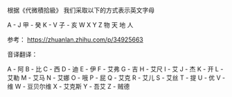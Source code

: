 根据《代微積拾級》
我们采取以下的方式表示英文字母

A - J 甲 - 癸
K - V 子 - 亥
W X Y Z 物 天 地 人


参考：
https://zhuanlan.zhihu.com/p/34925663


音译翻译：

A - 阿
B - 比
C - 西
D - 迪
E - 伊
F - 艾弗
G - 吉
H - 艾尺
I - 艾
J - 杰
K - 开
L - 艾勒
M - 艾马
N - 艾娜
O - 哦
P - 屁
Q - 艾克
R - 艾儿
S - 艾丝
T - 提
U - 优
V - 维
W - 豆贝尔维
X - 艾克斯
Y - 吾艾
Z - 贼德